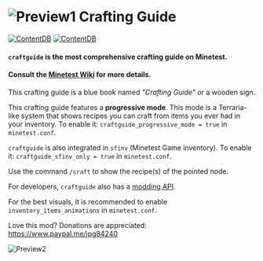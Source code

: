 # ![Preview1](http://i.imgur.com/fIPNYkb.png) Crafting Guide

[![ContentDB](https://content.minetest.net/packages/jp/craftguide/shields/title/)](https://content.minetest.net/packages/jp/craftguide/) [![ContentDB](https://content.minetest.net/packages/jp/craftguide/shields/downloads/)](https://content.minetest.net/packages/jp/craftguide/)

#### `craftguide` is the most comprehensive crafting guide on Minetest.
#### Consult the [Minetest Wiki](http://wiki.minetest.net/Crafting_guide) for more details.

This crafting guide is a blue book named *"Crafting Guide"* or a wooden sign.

This crafting guide features a **progressive mode**.
This mode is a Terraria-like system that shows recipes you can craft
from items you ever had in your inventory. To enable it: `craftguide_progressive_mode = true` in `minetest.conf`.

`craftguide` is also integrated in `sfinv` (Minetest Game inventory). To enable it:
`craftguide_sfinv_only = true` in `minetest.conf`.

Use the command `/craft` to show the recipe(s) of the pointed node.

For developers, `craftguide` also has a [modding API](https://github.com/minetest-mods/craftguide/blob/master/API.md).

For the best visuals, it is recommended to enable `inventory_items_animations` in `minetest.conf`.

Love this mod? Donations are appreciated: https://www.paypal.me/jpg84240


![Preview2](https://i.imgur.com/TrBouDq.png)
